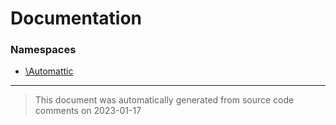 # Documentation

### Namespaces

* [\Automattic](./namespaces/automattic.md)


--------
> This document was automatically generated from source code comments on 2023-01-17

